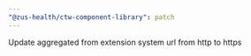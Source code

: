 ```yaml
---
"@zus-health/ctw-component-library": patch
---
```


Update aggregated from extension system url from http to https
